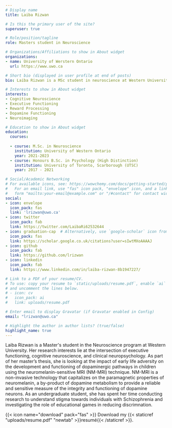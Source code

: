 ```yaml
---
# Display name
title: Laiba Rizwan

# Is this the primary user of the site?
superuser: true

# Role/position/tagline
role: Masters student in Neuroscience 

# Organizations/Affiliations to show in About widget
organizations:
- name: University of Werstern Ontario 
  url: https://www.uwo.ca

# Short bio (displayed in user profile at end of posts)
bio: Laiba Rizwan is a MSc student in neuroscience at Western University. 

# Interests to show in About widget
interests:
- Cognitive Neuroscience 
- Executive Functioning 
- Reward Processing
- Dopamine Functioning 
- Neuroimaging  

# Education to show in About widget
education:
  courses:
  
  - course: M.Sc. in Neuroscience	
    institution: University of Western Ontario 
    year: 2021-2023
  - course: Honours B.Sc. in Psychology (High Distinction)	
    institution: University of Toronto, Scarborough (UTSC)               	
    year: 2017 - 2021

# Social/Academic Networking
# For available icons, see: https://wowchemy.com/docs/getting-started/page-builder/#icons
#   For an email link, use "fas" icon pack, "envelope" icon, and a link in the
#   form "mailto:your-email@example.com" or "/#contact" for contact widget.
social:
- icon: envelope
  icon_pack: fas
  link: 'lrizwan@uwo.ca'
- icon: twitter
  icon_pack: fab
  link: https://twitter.com/LaibaRi62532644
- icon: graduation-cap  # Alternatively, use `google-scholar` icon from `ai` icon pack
  icon_pack: fas
  link: https://scholar.google.co.uk/citations?user=sIwtMXoAAAAJ
- icon: github
  icon_pack: fab
  link: https://github.com/lrizwan
- icon: linkedin
  icon_pack: fab
  link: https://www.linkedin.com/in/laiba-rizwan-8b1947227/

# Link to a PDF of your resume/CV.
# To use: copy your resume to `static/uploads/resume.pdf`, enable `ai` icons in `params.toml`, 
# and uncomment the lines below.
# - icon: cv
#   icon_pack: ai
#   link: uploads/resume.pdf

# Enter email to display Gravatar (if Gravatar enabled in Config)
email: "lrizwan@uwo.ca"

# Highlight the author in author lists? (true/false)
highlight_name: true
---
```

Laiba Rizwan is a Master's student in the Neuroscience program at Western University. Her research interests lie at the intersection of executive functioning, cognitive neuroscience, and clinical neuropsychology. As part of her master’s thesis, she is looking at the impact of early life adversity on the development and functioning of dopaminergic pathways in children using the neuromelanin-sensitive MRI (NM-MRI) technique. NM-MRI is a non-invasive technology that capitalizes on the paramagnetic properties of neuromelanin, a by-product of dopamine metabolism to provide a reliable and sensitive measure of the integrity and functioning of dopamine neurons.
As an undergraduate student, she has spent her time conducting research to understand stigma towards individuals with Schizophrenia and investigating the role of educational games in reducing discrimnation. 

{{< icon name="download" pack="fas" >}} Download my {{< staticref "uploads/resume.pdf" "newtab" >}}resumé{{< /staticref >}}.

